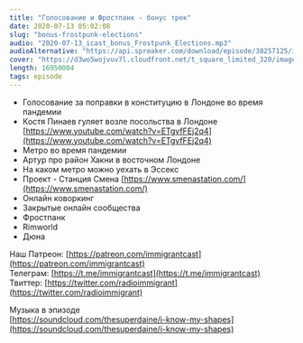 ```yaml
---
title: "Голосование и Фростпанк - бонус трек"
date: 2020-07-13 05:02:08
slug: "bonus-frostpunk-elections"
audio: "2020-07-13_icast_bonus_Frostpunk_Elections.mp3"
audioAlternative: "https://api.spreaker.com/download/episode/38257125/icast_bonus_frostpunk_elections.mp3"
cover: "https://d3wo5wojvuv7l.cloudfront.net/t_square_limited_320/images.spreaker.com/original/58f72fa3f17ffdcf509c3b4dfb5da915.jpg"
length: 16950004
tags: episode
---
```

* Голосование за поправки в конституцию в Лондоне во время пандемии  
* Костя Пинаев гуляет возле посольства в Лондоне [https://www.youtube.com/watch?v=ETgvfFEj2q4](https://www.youtube.com/watch?v=ETgvfFEj2q4)  
* Метро во время пандемии  
* Артур про район Хакни в восточном Лондоне  
* На каком метро можно уехать в Эссекс  
* Проект - Станция Смена [https://www.smenastation.com/](https://www.smenastation.com/)  
* Онлайн коворкинг  
* Закрытые онлайн сообщества  
* Фростпанк  
* Rimworld  
* Дюна  
  
Наш Патреон: [https://patreon.com/immigrantcast](https://patreon.com/immigrantcast)  
Телеграм: [https://t.me/immigrantcast](https://t.me/immigrantcast)  
Твиттер: [https://twitter.com/radioimmigrant](https://twitter.com/radioimmigrant)  
  
Музыка в эпизоде  
[https://soundcloud.com/thesuperdaine/i-know-my-shapes](https://soundcloud.com/thesuperdaine/i-know-my-shapes)
